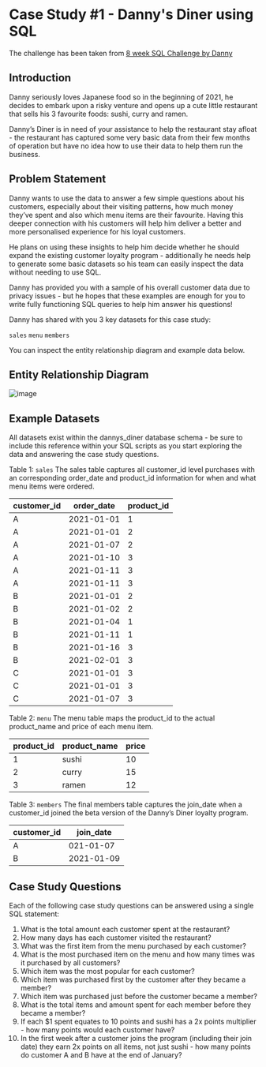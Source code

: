 # Case Study #1 - Danny's Diner using SQL

The challenge has been taken from [8 week SQL Challenge by Danny](https://8weeksqlchallenge.com/case-study-1/)

## Introduction

Danny seriously loves Japanese food so in the beginning of 2021, he decides to embark upon a risky venture and opens up a cute little restaurant that sells his 3 favourite foods: sushi, curry and ramen.

Danny’s Diner is in need of your assistance to help the restaurant stay afloat - the restaurant has captured some very basic data from their few months of operation but have no idea how to use their data to help them run the business.

## Problem Statement

Danny wants to use the data to answer a few simple questions about his customers, especially about their visiting patterns, how much money they’ve spent and also which menu items are their favourite. Having this deeper connection with his customers will help him deliver a better and more personalised experience for his loyal customers.

He plans on using these insights to help him decide whether he should expand the existing customer loyalty program - additionally he needs help to generate some basic datasets so his team can easily inspect the data without needing to use SQL.

Danny has provided you with a sample of his overall customer data due to privacy issues - but he hopes that these examples are enough for you to write fully functioning SQL queries to help him answer his questions!

Danny has shared with you 3 key datasets for this case study:

```sales```
```menu```
```members```

You can inspect the entity relationship diagram and example data below.

## Entity Relationship Diagram

![image](https://github.com/user-attachments/assets/8dcec43e-d571-4a8a-a707-8ffb9e96cffc)

## Example Datasets
All datasets exist within the dannys_diner database schema - be sure to include this reference within your SQL scripts as you start exploring the data and answering the case study questions.

Table 1: ```sales```
The sales table captures all customer_id level purchases with an corresponding order_date and product_id information for when and what menu items were ordered.

| customer_id | order_date | product_id |
| ----------- | ---------- | ---------- |
|A | 2021-01-01 | 1 |
|A | 2021-01-01 | 2 |
|A | 2021-01-07 | 2 |
|A | 2021-01-10	| 3 |
|A | 2021-01-11	| 3 |
|A | 2021-01-11	| 3 |
|B | 2021-01-01	| 2 |
|B | 2021-01-02	| 2 |
|B | 2021-01-04	| 1 |
|B | 2021-01-11	| 1 |
|B | 2021-01-16	| 3 |
|B | 2021-02-01	| 3 |
|C | 2021-01-01	| 3 |
|C | 2021-01-01	| 3 |
|C | 2021-01-07	| 3 |

Table 2: ```menu```
The menu table maps the product_id to the actual product_name and price of each menu item.

| product_id | product_name | price |
| ---------- | ------------ | ----- |
| 1 | sushi | 10 |
| 2 | curry | 15 |
| 3 | ramen | 12 |

Table 3: ```members```
The final members table captures the join_date when a customer_id joined the beta version of the Danny’s Diner loyalty program.

| customer_id | join_date |
| ----------- | --------- |
| A | 021-01-07 |
| B | 2021-01-09 |

## Case Study Questions

Each of the following case study questions can be answered using a single SQL statement:
1.	What is the total amount each customer spent at the restaurant?
2.	How many days has each customer visited the restaurant?
3.	What was the first item from the menu purchased by each customer?
4.	What is the most purchased item on the menu and how many times was it purchased by all customers?
5.	Which item was the most popular for each customer?
6.	Which item was purchased first by the customer after they became a member?
7.	Which item was purchased just before the customer became a member?
8.	What is the total items and amount spent for each member before they became a member?
9.	If each $1 spent equates to 10 points and sushi has a 2x points multiplier - how many points would each customer have?
10.	In the first week after a customer joins the program (including their join date) they earn 2x points on all items, not just sushi - how many points do customer A and B have at the end of January?

